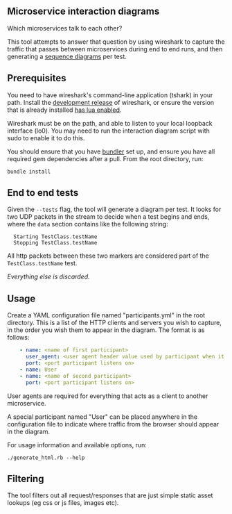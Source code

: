 Microservice interaction diagrams
---------------------------------

Which microservices talk to each other?

This tool attempts to answer that question by using wireshark to capture the traffic that passes between microservices during end to end runs, and then generating a [sequence diagrams](https://bramp.github.io/js-sequence-diagrams/) per test.

Prerequisites
--------------
You need to have wireshark's command-line application (tshark) in your path. Install the [development release](https://www.wireshark.org/download.html#development-rel) of wireshark, or ensure the version that is already installed [has lua enabled](https://wiki.wireshark.org/Lua).

Wireshark must be on the path, and able to listen to your local loopback interface (lo0). You may need to run the interaction diagram script with sudo to enable it to do this.

You should ensure that you have [bundler](http://bundler.io/) set up, and ensure you have all required gem dependencies after a pull. From the root directory, run:

    bundle install

End to end tests
----------------

Given the `--tests` flag, the tool will generate a diagram per test.
It looks for two UDP packets in the stream to decide when a test begins and ends, where the `data` section contains like the following string:

```
  Starting TestClass.testName
  Stopping TestClass.testName
```

All http packets between these two markers are considered part of the `TestClass.testName` test.

*Everything else is discarded.*

Usage
-----
Create a YAML configuration file named "participants.yml" in the root directory.
This is a list of the HTTP clients and servers you wish to capture, in the order you wish them to appear in the diagram. The format is as follows:

```yaml
    - name: <name of first participant>
      user_agent: <user agent header value used by participant when it makes http requests> [optional, defaults to <name>]
      port: <port participant listens on>
    - name: User
    - name: <name of second participant>
      port: <port participant listens on>
```
User agents are required for everything that acts as a client to another microservice.

A special participant named "User" can be placed anywhere in the configuration file to indicate where traffic from the browser should appear in the diagram.

For usage information and available options, run:

    ./generate_html.rb --help

Filtering
---------

The tool filters out all request/responses that are just simple static asset lookups (eg css or js files, images etc).
